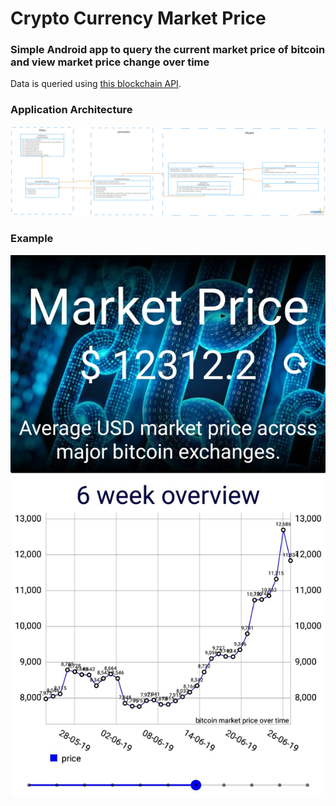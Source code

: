 # Crypto Currency Market Price

### Simple Android app to query the current market price of bitcoin and view market price change over time 

Data is queried using [this blockchain API](https://www.blockchain.com/api/charts_api).

### Application Architecture

![alt text](https://github.com/liorliord/crypto-currency-price/blob/master/app/src/main/res/drawable/arch.jpg?raw=truek)

### Example

![alt text](https://github.com/liorliord/crypto-currency-price/blob/master/app/src/main/res/drawable/example_app_image.jpeg?raw=truek)
